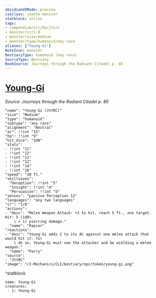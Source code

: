 ```yaml
---
obsidianUIMode: preview
cssclass: json5e-monster
statblock: inline
tags:
- compendium/src/5e/jttrc
- monster/cr/1-8
- monster/size/medium
- monster/type/humanoid/any-race
aliases: ["Young-Gi"]
NoteIcon: monster
BestiaryType: humanoid (any race)
SourceType: Bestiary
BookSource: Journeys through the Radiant Citadel p. 85
---
```

# [Young-Gi](2-Mechanics/CLI/bestiary/npc/young-gi-jttrc.md)
*Source: Journeys through the Radiant Citadel p. 85*  

```statblock
"name": "Young-Gi (JttRC)"
"size": "Medium"
"type": "humanoid"
"subtype": "any race"
"alignment": "Neutral"
"ac": !!int "15"
"hp": !!int "9"
"hit_dice": "2d8"
"stats":
- !!int "11"
- !!int "12"
- !!int "11"
- !!int "12"
- !!int "14"
- !!int "16"
"speed": "30 ft."
"skillsaves":
  "Deception": !!int "5"
  "Insight": !!int "4"
  "Persuasion": !!int "5"
"senses": "passive Perception 12"
"languages": "any two languages"
"cr": "1/8"
"actions":
- "desc": "Melee Weapon Attack: +3 to hit, reach 5 ft., one target. Hit: 5 (1d8\
    \ + 1) piercing damage."
  "name": "Rapier"
"reactions":
- "desc": "Young-Gi adds 2 to its AC against one melee attack that would hit it. To\
    \ do so, Young-Gi must see the attacker and be wielding a melee weapon."
  "name": "Parry"
"source":
- "JttRC"
"image": "/2-Mechanics/CLI/bestiary/npc/token/young-gi.png"
```
^statblock

```encounter-table
name: Young-Gi
creatures:
 - 1: Young-Gi
```